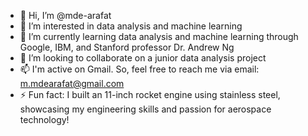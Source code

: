 - 👋 Hi, I’m @mde-arafat
- 👀 I’m interested in data analysis and machine learning
- 🌱 I’m currently learning data analysis and machine learning through Google, IBM, and Stanford professor Dr. Andrew Ng
- 💞️ I’m looking to collaborate on a junior data analysis project
- 📫 I'm active on Gmail. So, feel free to reach me via email: m.mdearafat@gmail.com
- ⚡ Fun fact: I built an 11-inch rocket engine using stainless steel, showcasing my engineering skills and passion for aerospace technology!
